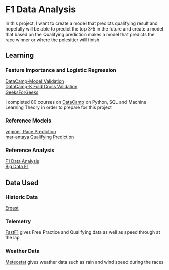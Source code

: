 # F1 Data Analysis
In this project, I want to create a model that predicts qualifying result and hopefully will be able to predict the top 3-5 in the future and create a model that based on the Qualifying prediction makes a model that predicts the race winner or where the polesitter will finish.
## Learning
### Feature Importance and Logistic Regression
[DataCamp-Model Validation](https://campus.datacamp.com/courses/model-validation-in-python/cross-validation?ex=4) <br>
[DataCamp-K Fold Cross Validation](https://www.datacamp.com/tutorial/k-fold-cross-validation) <br>
[GeeksForGeeks](https://www.geeksforgeeks.org/machine-learning/understanding-feature-importance-in-logistic-regression-models/)

I completed 80 courses on [DataCamp](https://www.datacamp.com/portfolio/JamieWoodward?view=true) on Python, SQL and Machine Learning Theory in order to prepare for this project

### Reference Models
[yngjoel, Race Prediction](https://github.com/yngjoel/F1_Australian_Prediction_Model/tree/main) <br>
[mar-antaya Qualifying Prediction](https://github.com/mar-antaya/2025_f1_predictions)


### Reference Analysis
[F1 Data Analysis](https://x.com/fdataanalysis?lang=en)<br>
[Big Data F1](https://www.bigdataf1.com)

## Data Used
### Historic Data
[Ergast](https://api.jolpi.ca/ergast/)

### Telemetry
[FastF1](https://docs.fastf1.dev) gives Free Practice and Qualifying data as well as speed through at the lap

### Weather Data
[Meteostat](https://meteostat.net/en/) gives weather data such as rain and wind speed during the races

